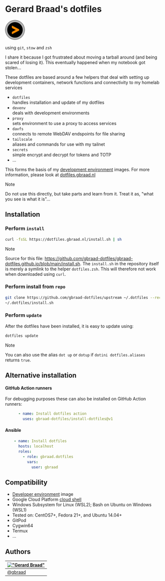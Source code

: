 Gerard Braad's dotfiles
=======================

[!["Prompt"](https://raw.githubusercontent.com/gbraad/assets/gh-pages/icons/prompt-icon-64.png)](http://github.com/gbraad)

  using `git`, `stow` and `zsh`


I share it because I got frustrated about moving a tarball around (and
being scared of losing it). This eventually happened when my notebook
got stolen...

These dotfiles are based around a few helpers that deal with setting
up development containers, network functions and connectivity to my
homelab services


  - `dotfiles`  
    handles installation and update of my dotfiles
  - `devenv`  
    deals with development environments
  - `proxy`  
    sets environment to use a proxy to access services
  - `davfs`  
    connects to remote WebDAV endspoints for file sharing
  - `tailscale`  
    aliases and commands for use with my tailnet
  - `secrets`  
    simple encrypt and decrypt for tokens and TOTP
  - ...


This forms the basis of my [development environment](https://github.com/gbraad-devenv/) images.
For more information, please look at [dotfiles.gbraad.nl](https://dotfiles.gbraad.nl)


> [!NOTE]
> Do not use this directly, but take parts and learn from it. Treat it as, "what you see is what it is"... 


Installation
------------

### Perform `install`

```sh
curl -fsSL https://dotfiles.gbraad.nl/install.sh | sh
```

> [!NOTE]
> Source for this file: https://github.com/gbraad-dotfiles/gbraad-dotfiles.github.io/blob/main/install.sh. The `install.sh` in the repository itself is merely a symlink to the helper `dotfiles.zsh`. This will therefore not work when downloaded using `curl`.


### Perform install from `repo`

```sh
git clone https://github.com/gbraad-dotfiles/upstream ~/.dotfiles --recursive
~/.dotfiles/install.sh
```


### Perform `update`
After the dotfiles have been installed, it is easy to update using:

```sh
dotfiles update
```

> [!NOTE]
> You can also use the alias `dot up` or `dotup` if `dotini dotfiles.aliases` returns `true`.


Alternative installation
------------------------

#### GitHub Action runners
For debugging purposes these can also be installed on GitHub Action runners:

```yaml
      - name: Install dotfiles action
        uses: gbraad-dotfiles/install-dotfiles@v1
```

#### Ansible

```yaml
    - name: Install dotfiles
      hosts: localhost
      roles:
        - role: gbraad.dotfiles
          vars:
            user: gbraad
```


Compatibility
-------------

  * [Developer environment](https://github.com/gbraad-devenv) image
  * Google Cloud Platform [cloud shell](https://console.cloud.google.com)
  * Windows Subsystem for Linux (WSL2); Bash on Ubuntu on Windows (WSL1)
  * Tested on: CentOS7+, Fedora 21+, and Ubuntu 14.04+
  * GitPod
  * Cygwin64
  * Termux
  * ...


Authors
-------

| [!["Gerard Braad"](http://gravatar.com/avatar/e466994eea3c2a1672564e45aca844d0.png?s=60)](http://gbraad.nl "Gerard Braad <me@gbraad.nl>") |
|---|
| [@gbraad](https://gbraad.nl/social) |
